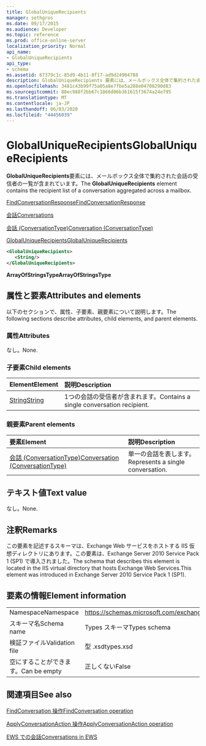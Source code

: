 ```yaml
---
title: GlobalUniqueRecipients
manager: sethgros
ms.date: 09/17/2015
ms.audience: Developer
ms.topic: reference
ms.prod: office-online-server
localization_priority: Normal
api_name:
- GlobalUniqueRecipients
api_type:
- schema
ms.assetid: 67379c1c-85d9-4b11-8f17-ad9d24904788
description: GlobalUniqueRecipients 要素には、メールボックス全体で集約された会話の受信者の一覧が含まれています。
ms.openlocfilehash: 3481c43b99f75a05a8e7fbe5a288e04708290d83
ms.sourcegitcommit: 88ec988f2bb67c1866d06b361615f3674a24e795
ms.translationtype: MT
ms.contentlocale: ja-JP
ms.lasthandoff: 06/03/2020
ms.locfileid: "44456039"
---
```

# <a name="globaluniquerecipients"></a><span data-ttu-id="b9435-103">GlobalUniqueRecipients</span><span class="sxs-lookup"><span data-stu-id="b9435-103">GlobalUniqueRecipients</span></span>

<span data-ttu-id="b9435-104">**GlobalUniqueRecipients**要素には、メールボックス全体で集約された会話の受信者の一覧が含まれています。</span><span class="sxs-lookup"><span data-stu-id="b9435-104">The **GlobalUniqueRecipients** element contains the recipient list of a conversation aggregated across a mailbox.</span></span> 
  
[<span data-ttu-id="b9435-105">FindConversationResponse</span><span class="sxs-lookup"><span data-stu-id="b9435-105">FindConversationResponse</span></span>](findconversationresponse.md)
  
[<span data-ttu-id="b9435-106">会話</span><span class="sxs-lookup"><span data-stu-id="b9435-106">Conversations</span></span>](conversations-ex15websvcsotherref.md)
  
[<span data-ttu-id="b9435-107">会話 (ConversationType)</span><span class="sxs-lookup"><span data-stu-id="b9435-107">Conversation (ConversationType)</span></span>](conversation-conversationtype.md)
  
[<span data-ttu-id="b9435-108">GlobalUniqueRecipients</span><span class="sxs-lookup"><span data-stu-id="b9435-108">GlobalUniqueRecipients</span></span>](globaluniquerecipients.md)
  
```XML
<GlobalUniqueRecipients>
   <String/>
</GlobalUniqueRecipients>
```

 <span data-ttu-id="b9435-109">**ArrayOfStringsType**</span><span class="sxs-lookup"><span data-stu-id="b9435-109">**ArrayOfStringsType**</span></span>
## <a name="attributes-and-elements"></a><span data-ttu-id="b9435-110">属性と要素</span><span class="sxs-lookup"><span data-stu-id="b9435-110">Attributes and elements</span></span>

<span data-ttu-id="b9435-111">以下のセクションで、属性、子要素、親要素について説明します。</span><span class="sxs-lookup"><span data-stu-id="b9435-111">The following sections describe attributes, child elements, and parent elements.</span></span>
  
### <a name="attributes"></a><span data-ttu-id="b9435-112">属性</span><span class="sxs-lookup"><span data-stu-id="b9435-112">Attributes</span></span>

<span data-ttu-id="b9435-113">なし。</span><span class="sxs-lookup"><span data-stu-id="b9435-113">None.</span></span>
  
### <a name="child-elements"></a><span data-ttu-id="b9435-114">子要素</span><span class="sxs-lookup"><span data-stu-id="b9435-114">Child elements</span></span>

|<span data-ttu-id="b9435-115">**Element**</span><span class="sxs-lookup"><span data-stu-id="b9435-115">**Element**</span></span>|<span data-ttu-id="b9435-116">**説明**</span><span class="sxs-lookup"><span data-stu-id="b9435-116">**Description**</span></span>|
|:-----|:-----|
|[<span data-ttu-id="b9435-117">String</span><span class="sxs-lookup"><span data-stu-id="b9435-117">String</span></span>](string.md) <br/> |<span data-ttu-id="b9435-118">1つの会話の受信者が含まれます。</span><span class="sxs-lookup"><span data-stu-id="b9435-118">Contains a single conversation recipient.</span></span>  <br/> |
   
### <a name="parent-elements"></a><span data-ttu-id="b9435-119">親要素</span><span class="sxs-lookup"><span data-stu-id="b9435-119">Parent elements</span></span>

|<span data-ttu-id="b9435-120">**要素**</span><span class="sxs-lookup"><span data-stu-id="b9435-120">**Element**</span></span>|<span data-ttu-id="b9435-121">**説明**</span><span class="sxs-lookup"><span data-stu-id="b9435-121">**Description**</span></span>|
|:-----|:-----|
|[<span data-ttu-id="b9435-122">会話 (ConversationType)</span><span class="sxs-lookup"><span data-stu-id="b9435-122">Conversation (ConversationType)</span></span>](conversation-conversationtype.md) <br/> |<span data-ttu-id="b9435-123">単一の会話を表します。</span><span class="sxs-lookup"><span data-stu-id="b9435-123">Represents a single conversation.</span></span>  <br/> |
   
## <a name="text-value"></a><span data-ttu-id="b9435-124">テキスト値</span><span class="sxs-lookup"><span data-stu-id="b9435-124">Text value</span></span>

<span data-ttu-id="b9435-125">なし。</span><span class="sxs-lookup"><span data-stu-id="b9435-125">None.</span></span>
  
## <a name="remarks"></a><span data-ttu-id="b9435-126">注釈</span><span class="sxs-lookup"><span data-stu-id="b9435-126">Remarks</span></span>

<span data-ttu-id="b9435-127">この要素を記述するスキーマは、Exchange Web サービスをホストする IIS 仮想ディレクトリにあります。この要素は、Exchange Server 2010 Service Pack 1 (SP1) で導入されました。</span><span class="sxs-lookup"><span data-stu-id="b9435-127">The schema that describes this element is located in the IIS virtual directory that hosts Exchange Web Services.This element was introduced in Exchange Server 2010 Service Pack 1 (SP1).</span></span>
  
## <a name="element-information"></a><span data-ttu-id="b9435-128">要素の情報</span><span class="sxs-lookup"><span data-stu-id="b9435-128">Element information</span></span>

|||
|:-----|:-----|
|<span data-ttu-id="b9435-129">Namespace</span><span class="sxs-lookup"><span data-stu-id="b9435-129">Namespace</span></span>  <br/> |https://schemas.microsoft.com/exchange/services/2006/types  <br/> |
|<span data-ttu-id="b9435-130">スキーマ名</span><span class="sxs-lookup"><span data-stu-id="b9435-130">Schema name</span></span>  <br/> |<span data-ttu-id="b9435-131">Types スキーマ</span><span class="sxs-lookup"><span data-stu-id="b9435-131">Types schema</span></span>  <br/> |
|<span data-ttu-id="b9435-132">検証ファイル</span><span class="sxs-lookup"><span data-stu-id="b9435-132">Validation file</span></span>  <br/> |<span data-ttu-id="b9435-133">型 .xsd</span><span class="sxs-lookup"><span data-stu-id="b9435-133">types.xsd</span></span>  <br/> |
|<span data-ttu-id="b9435-134">空にすることができます。</span><span class="sxs-lookup"><span data-stu-id="b9435-134">Can be empty</span></span>  <br/> |<span data-ttu-id="b9435-135">正しくない</span><span class="sxs-lookup"><span data-stu-id="b9435-135">False</span></span>  <br/> |
   
## <a name="see-also"></a><span data-ttu-id="b9435-136">関連項目</span><span class="sxs-lookup"><span data-stu-id="b9435-136">See also</span></span>



[<span data-ttu-id="b9435-137">FindConversation 操作</span><span class="sxs-lookup"><span data-stu-id="b9435-137">FindConversation operation</span></span>](findconversation-operation.md)
  
[<span data-ttu-id="b9435-138">ApplyConversationAction 操作</span><span class="sxs-lookup"><span data-stu-id="b9435-138">ApplyConversationAction operation</span></span>](applyconversationaction-operation.md)


[<span data-ttu-id="b9435-139">EWS での会話</span><span class="sxs-lookup"><span data-stu-id="b9435-139">Conversations in EWS</span></span>](https://msdn.microsoft.com/library/91e64629-db6c-4c94-9dcb-d386232e8467%28Office.15%29.aspx)

